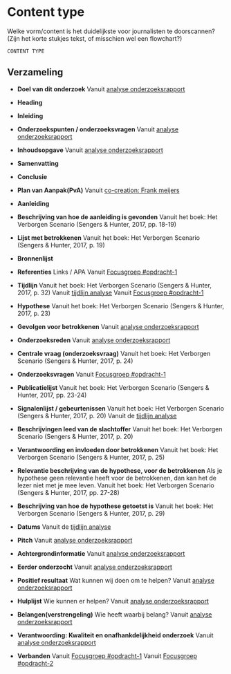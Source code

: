 # Content type

Welke vorm/content is het duidelijkste voor journalisten te doorscannen? \(Zijn het korte stukjes tekst, of misschien wel een flowchart?\)  

`CONTENT TYPE`


## Verzameling
* __Doel van dit onderzoek__
Vanuit [analyse onderzoeksrapport](https://app.gitbook.com/@jorik/s/project-blauwdruk/research_methods/analyse_content/onderzoeksrapport)
* __Heading__
* __Inleiding__
* __Onderzoekspunten / onderzoeksvragen__
Vanuit [analyse onderzoeksrapport](https://app.gitbook.com/@jorik/s/project-blauwdruk/research_methods/analyse_content/onderzoeksrapport)
* __Inhoudsopgave__
Vanuit [analyse onderzoeksrapport](https://app.gitbook.com/@jorik/s/project-blauwdruk/research_methods/analyse_content/onderzoeksrapport)
* __Samenvatting__
* __Conclusie__
* __Plan van Aanpak(PvA)__
Vanuit [co-creation: Frank meijers](https://app.gitbook.com/@jorik/s/project-blauwdruk/research_methods/co-creation/werkwijze_frank-meijers)
* __Aanleiding__
* __Beschrijving van hoe de aanleiding is gevonden__
Vanuit het boek: Het Verborgen Scenario (Sengers & Hunter, 2017, pp. 18-19)
* __Lijst met betrokkenen__
Vanuit het boek: Het Verborgen Scenario (Sengers & Hunter, 2017, p. 19)
* __Bronnenlijst__
* __Referenties__
Links / APA
Vanuit [Focusgroep #opdracht-1](https://app.gitbook.com/@jorik/s/project-blauwdruk/research_methods/focusgroep#bevindingen-opdracht-1)
* __Tijdlijn__
Vanuit het boek: Het Verborgen Scenario (Sengers & Hunter, 2017, p. 32)
Vanuit [tijdlijn analyse](https://app.gitbook.com/@jorik/s/project-blauwdruk/research_methods/analyse_content/tijdlijn)
Vanuit [Focusgroep #opdracht-1](https://app.gitbook.com/@jorik/s/project-blauwdruk/research_methods/focusgroep#bevindingen-opdracht-1)
* __Hypothese__
Vanuit het boek: Het Verborgen Scenario (Sengers & Hunter, 2017, p. 23)
* __Gevolgen voor betrokkenen__
Vanuit [analyse onderzoeksrapport](https://app.gitbook.com/@jorik/s/project-blauwdruk/research_methods/analyse_content/onderzoeksrapport)
* __Onderzoeksreden__
Vanuit [analyse onderzoeksrapport](https://app.gitbook.com/@jorik/s/project-blauwdruk/research_methods/analyse_content/onderzoeksrapport)
* __Centrale vraag (onderzoeksvraag)__
Vanuit het boek: Het Verborgen Scenario (Sengers & Hunter, 2017, p. 24)
* __Onderzoeksvragen__
Vanuit [Focusgroep #opdracht-1](https://app.gitbook.com/@jorik/s/project-blauwdruk/research_methods/focusgroep#bevindingen-opdracht-1)
* __Publicatielijst__
Vanuit het boek: Het Verborgen Scenario (Sengers & Hunter, 2017, pp. 23-24)
* __Signalenlijst / gebeurtenissen__
Vanuit het boek: Het Verborgen Scenario (Sengers & Hunter, 2017, p. 20)
Vanuit de [tijdlijn analyse](https://app.gitbook.com/@jorik/s/project-blauwdruk/research_methods/analyse_content/tijdlijn)
* __Beschrijvingen leed van de slachtoffer__
Vanuit het boek: Het Verborgen Scenario (Sengers & Hunter, 2017, p. 20)
* __Verantwoording en invloeden door betrokkenen__
Vanuit het boek: Het Verborgen Scenario (Sengers & Hunter, 2017, p. 25)
* __Relevantie beschrijving van de hypothese, voor de betrokkenen__
Als je hypothese geen relevantie heeft voor de betrokkenen, dan kan het de lezer niet met je mee leven.
Vanuit het boek: Het Verborgen Scenario (Sengers & Hunter, 2017, pp. 27-28)
* __Beschrijving van hoe de hypothese getoetst is__
Vanuit het boek: Het Verborgen Scenario (Sengers & Hunter, 2017, p. 29)
* __Datums__
Vanuit de [tijdlijn analyse](https://app.gitbook.com/@jorik/s/project-blauwdruk/research_methods/analyse_content/tijdlijn)
* __Pitch__
Vanuit [analyse onderzoeksrapport](https://app.gitbook.com/@jorik/s/project-blauwdruk/research_methods/analyse_content/onderzoeksrapport)
* __Achtergrondinformatie__
Vanuit [analyse onderzoeksrapport](https://app.gitbook.com/@jorik/s/project-blauwdruk/research_methods/analyse_content/onderzoeksrapport)
* __Eerder onderzocht__
Vanuit [analyse onderzoeksrapport](https://app.gitbook.com/@jorik/s/project-blauwdruk/research_methods/analyse_content/onderzoeksrapport)
* __Positief resultaat__
Wat kunnen wij doen om te helpen?
Vanuit [analyse onderzoeksrapport](https://app.gitbook.com/@jorik/s/project-blauwdruk/research_methods/analyse_content/onderzoeksrapport)
* __Hulplijst__
Wie kunnen er helpen?
Vanuit [analyse onderzoeksrapport](https://app.gitbook.com/@jorik/s/project-blauwdruk/research_methods/analyse_content/onderzoeksrapport)
* __Belangen(verstrengeling)__
Wie heeft waarbij belang?
Vanuit [analyse onderzoeksrapport](https://app.gitbook.com/@jorik/s/project-blauwdruk/research_methods/analyse_content/onderzoeksrapport)
* __Verantwoording: Kwaliteit en onafhankdelijkheid onderzoek__
Vanuit [analyse onderzoeksrapport](https://app.gitbook.com/@jorik/s/project-blauwdruk/research_methods/analyse_content/onderzoeksrapport)


* __Verbanden__
Vanuit [Focusgroep #opdracht-1](https://app.gitbook.com/@jorik/s/project-blauwdruk/research_methods/focusgroep#bevindingen-opdracht-1)
Vanuit [Focusgroep #opdracht-2](https://app.gitbook.com/@jorik/s/project-blauwdruk/research_methods/focusgroep#bevindingen-opdracht-2)